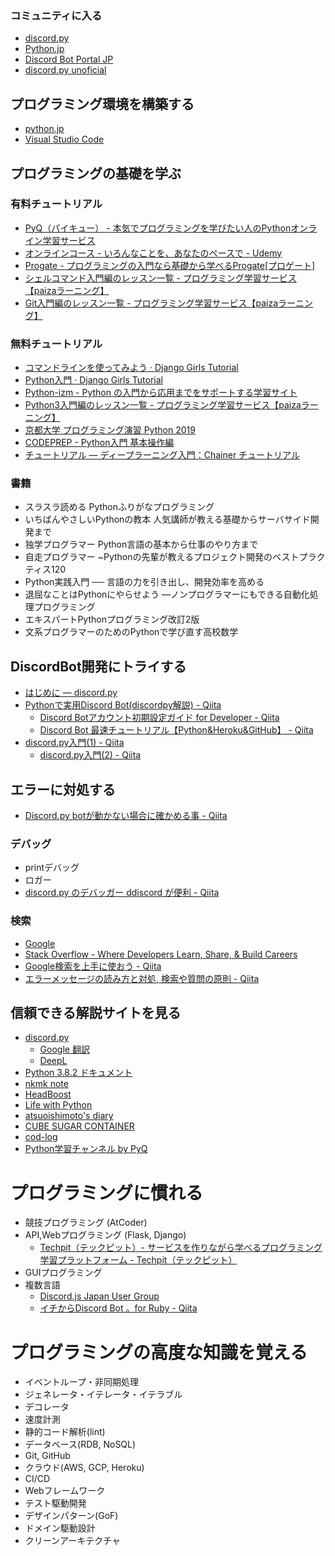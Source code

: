 ### コミュニティに入る

- [discord.py](https://discord.gg/nXzj3dg)
- [Python.jp](https://www.python.jp/pages/pythonjp_discord.html)
- [Discord Bot Portal JP](https://discord.gg/FWw6VqQ)
- [discord.py unoficial](https://discord.gg/KPp2Wsu)

## プログラミング環境を構築する

- [python.jp](https://www.python.jp/)
- [Visual Studio Code](https://code.visualstudio.com/)

## プログラミングの基礎を学ぶ

### 有料チュートリアル
- [PyQ（パイキュー） - 本気でプログラミングを学びたい人のPythonオンライン学習サービス](https://pyq.jp/)
- [オンラインコース - いろんなことを、あなたのペースで - Udemy](https://www.udemy.com/ja/)
- [Progate - プログラミングの入門なら基礎から学べるProgate[プロゲート]](https://prog-8.com/)
- [シェルコマンド入門編のレッスン一覧 - プログラミング学習サービス【paizaラーニング】](https://paiza.jp/works/shellcommand/primer)
- [Git入門編のレッスン一覧 - プログラミング学習サービス【paizaラーニング】](https://paiza.jp/works/git/primer)

### 無料チュートリアル
- [コマンドラインを使ってみよう · Django Girls Tutorial](https://tutorial.djangogirls.org/ja/intro_to_command_line/)
- [Python入門 · Django Girls Tutorial](https://tutorial.djangogirls.org/ja/python_introduction/)
- [Python-izm - Python の入門から応用までをサポートする学習サイト](https://www.python-izm.com/)
- [Python3入門編のレッスン一覧 - プログラミング学習サービス【paizaラーニング】](https://paiza.jp/works/python3/primer)
- [京都大学 プログラミング演習 Python 2019](https://repository.kulib.kyoto-u.ac.jp/dspace/handle/2433/245698)
- [CODEPREP - Python入門 基本操作編](https://codeprep.jp/books/61)
- [チュートリアル — ディープラーニング入門：Chainer チュートリアル](https://tutorials.chainer.org/ja/tutorial.html)

### 書籍

- スラスラ読める Pythonふりがなプログラミング
- いちばんやさしいPythonの教本 人気講師が教える基礎からサーバサイド開発まで
- 独学プログラマー Python言語の基本から仕事のやり方まで
- 自走プログラマー ~Pythonの先輩が教えるプロジェクト開発のベストプラクティス120
- Python実践入門 ── 言語の力を引き出し、開発効率を高める
- 退屈なことはPythonにやらせよう ―ノンプログラマーにもできる自動化処理プログラミング
- エキスパートPythonプログラミング改訂2版
- 文系プログラマーのためのPythonで学び直す高校数学

## DiscordBot開発にトライする

- [はじめに — discord.py](https://discordpy.readthedocs.io/ja/latest/intro.html)
- [Pythonで実用Discord Bot(discordpy解説) - Qiita](https://qiita.com/1ntegrale9/items/9d570ef8175cf178468f)
  - [Discord Botアカウント初期設定ガイド for Developer - Qiita](https://qiita.com/1ntegrale9/items/cb285053f2fa5d0cccdf)
  - [Discord Bot 最速チュートリアル【Python&Heroku&GitHub】 - Qiita](https://qiita.com/1ntegrale9/items/aa4b373e8895273875a8)
- [discord.py入門(1) - Qiita](https://qiita.com/sizumita/items/9d44ae7d1ce007391699)
  - [discord.py入門(2) - Qiita](https://qiita.com/sizumita/items/b37e74fca41d98077a18)

## エラーに対処する

- [Discord.py botが動かない場合に確かめる事 - Qiita](https://qiita.com/coolwind0202/items/a4405be45734bd7f6cd5)

### デバッグ

- printデバッグ
- ロガー
- [discord.py のデバッガー ddiscord が便利 - Qiita](https://qiita.com/aiotter/items/7be115352ebf86224392)

### 検索
- [Google](https://www.google.com/)
- [Stack Overflow - Where Developers Learn, Share, & Build Careers](https://stackoverflow.com/)
- [Google検索を上手に使おう - Qiita](https://qiita.com/suin/items/c0a6ed6f5d4deadb3c91)
- [エラーメッセージの読み方と対処, 検索や質問の原則 - Qiita](https://qiita.com/cannorin/items/eb062aae88bfe2ad6fe5)

## 信頼できる解説サイトを見る

- [discord.py](https://discordpy.readthedocs.io/ja/latest/index.html)
  - [Google 翻訳](https://translate.google.co.jp/)
  - [DeepL](https://www.deepl.com/ja/home)
- [Python 3.8.2 ドキュメント](https://docs.python.org/ja/3/)
- [nkmk note](https://note.nkmk.me/)
- [HeadBoost](https://www.headboost.jp/)
- [Life with Python](https://www.lifewithpython.com/)
- [atsuoishimoto's diary](https://atsuoishimoto.hatenablog.com/)
- [CUBE SUGAR CONTAINER](https://blog.amedama.jp/)
- [cod-log](https://cod-sushi.com/)
- [Python学習チャンネル by PyQ](https://blog.pyq.jp/)

# プログラミングに慣れる

- 競技プログラミング (AtCoder)
- API,Webプログラミング (Flask, Django)
  - [Techpit（テックピット）- サービスを作りながら学べるプログラミング学習プラットフォーム - Techpit（テックピット）](https://www.techpit.jp/)
- GUIプログラミング
- 複数言語
  - [Discord.js Japan User Group](https://scrapbox.io/discordjs-japan/)
  - [イチからDiscord Bot 。for Ruby - Qiita](https://qiita.com/denebola/items/efaeb0f5c20d44608a71)

# プログラミングの高度な知識を覚える

- イベントループ・非同期処理
- ジェネレータ・イテレータ・イテラブル
- デコレータ
- 速度計測
- 静的コード解析(lint)
- データベース(RDB, NoSQL)
- Git, GitHub
- クラウド(AWS, GCP, Heroku)
- CI/CD
- Webフレームワーク
- テスト駆動開発
- デザインパターン(GoF)
- ドメイン駆動設計
- クリーンアーキテクチャ
